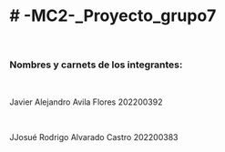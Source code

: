 <h1><strong># -MC2-_Proyecto_grupo7</strong></h1><br>
<h3>Nombres y carnets de los integrantes:</h3><br>
<p>Javier Alejandro Avila Flores 202200392</p><br>
<p>JJosué Rodrigo Alvarado Castro 202200383</p><br>

